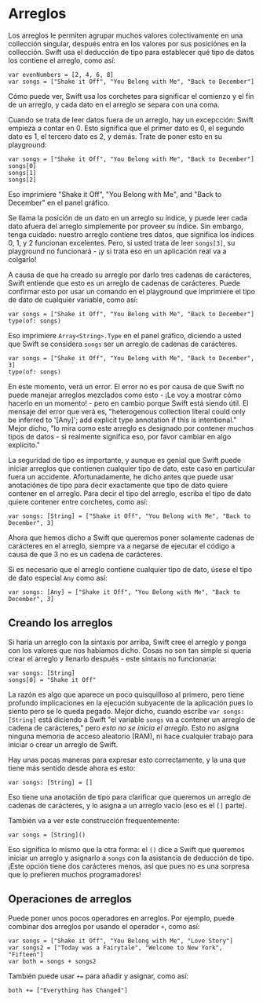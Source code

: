 # Arreglos

Los arreglos le permiten agrupar muchos valores colectivamente en una collección singular, después entra en los valores por sus posiciónes en la collección. Swift usa el deducción de tipo para establecer qué tipo de datos los contiene el arreglo, como así:

    var evenNumbers = [2, 4, 6, 8]
    var songs = ["Shake it Off", "You Belong with Me", "Back to December"]
    
Cómo puede ver, Swift usa los corchetes para significar el comienzo y el fín de un arreglo, y cada dato en el arreglo se separa con una coma.

Cuando se trata de leer datos fuera de un arreglo, hay un excepcción: Swift empieza a contar en 0. Esto significa que el primer dato es 0, el segundo dato es 1, el tercero dato es 2, y demás. Trate de poner esto en su playground:

    var songs = ["Shake it Off", "You Belong with Me", "Back to December"]
    songs[0]
    songs[1]
    songs[2]

Eso imprimiere "Shake it Off", "You Belong with Me", and "Back to December" en el panel gráfico.

Se llama la posición de un dato en un arreglo su índice, y puede leer cada dato afuera del arreglo simplemente por proveer su índice. Sin embargo, tenga cuidado: nuestro arreglo contiene tres datos, que significa los índices 0, 1, y 2 funcionan excelentes. Pero, si usted trata de leer `songs[3]`, su playground no funcionará - ¡y si trata eso en un aplicación real va a colgarlo!

A causa de que ha creado su arreglo por darlo tres cadenas de carácteres, Swift entiende que esto es un arreglo de cadenas de carácteres. Puede confirmar esto por usar un comando en el playground que imprimiere el tipo de dato de cualquier variable, como así:

    var songs = ["Shake it Off", "You Belong with Me", "Back to December"]
    type(of: songs)

Eso imprimiere `Array<String>.Type` en el panel gráfico, diciendo a usted que Swift se considera `songs` ser un arreglo de cadenas de carácteres.

    var songs = ["Shake it Off", "You Belong with Me", "Back to December", 3]
    type(of: songs)

En este momento, verá un error. El error no es por causa de que Swift no puede manejar arreglos mezclados como esto - ¡Le voy a mostrar cómo hacerlo en un momento! - pero en cambio porque Swift está siendo útil. El mensaje del error que verá es, "heterogenous collection literal could only be inferred to '[Any]'; add explicit type annotation if this is intentional." Mejor dicho, "lo mira como este arreglo es designado por contener muchos tipos de datos - si realmente significa eso, por favor cambiar en algo explícito."

La seguridad de tipo es importante, y aunque es genial que Swift puede iniciar arreglos que contienen cualquier tipo de dato, este caso en particular fuera un accidente. Afortunadamente, he dicho antes que puede usar anotaciónes de tipo para decir exactamente que tipo de dato quiere contener en el arreglo. Para decir el tipo del arreglo, escriba el tipo de dato quiere contener entre corchetes, como así:

    var songs: [String] = ["Shake it Off", "You Belong with Me", "Back to December", 3]

Ahora que hemos dicho a Swift que queremos poner solamente cadenas de carácteres en el arreglo, siempre va a negarse de ejecutar el código a causa de que 3 no es un cadena de carácteres.

Si es necesario que el arreglo contiene cualquier tipo de dato, úsese el tipo de dato especial `Any` como así:

    var songs: [Any] = ["Shake it Off", "You Belong with Me", "Back to December", 3]

## Creando los arreglos

Si haría un arreglo con la sintaxis por arriba, Swift cree el arreglo y ponga con los valores que nos habíamos dicho. Cosas no son tan simple si quería crear el arreglo y llenarlo después - este sintaxis no funcionaría:

    var songs: [String]
    songs[0] = "Shake it Off"

La razón es algo que aparece un poco quisquilloso al primero, pero tiene profundo implicaciones en la ejecución subyacente de la aplicación pues lo siento pero se lo queda pegado. Mejor dicho, cuando escribe `var songs: [String]` está diciendo a Swift "el variable `songs` va a contener un arreglo de cadena de carácteres," pero *esto no se inicia el arreglo*. Esto no asigna ninguna memoria de acceso aleatorio (RAM), ni hace cualquier trabajo para iniciar o crear un arreglo de Swift.

Hay unas pocas maneras para expresar esto correctamente, y la una que tiene más sentido desde ahora es esto: 

    var songs: [String] = []

Eso tiene una anotación de tipo para clarificar que queremos un arreglo de cadenas de carácteres, y lo asigna a un arreglo vacío (eso es el `[]` parte).

También va a ver este construcción frequentemente:

    var songs = [String]()

Eso significa lo mismo que la otra forma: el `()` dice a Swift que queremos iniciar un arreglo y asignarlo a `songs` con la asistancia de deducción de tipo. ¡Este opción tiene dos carácteres menos, así que pues no es una sorpresa que lo prefieren muchos programadores!

## Operaciones de arreglos

Puede poner unos pocos operadores en arreglos. Por ejemplo, puede combinar dos arreglos por usando el operador `+`, como así:

    var songs = ["Shake it Off", "You Belong with Me", "Love Story"]
    var songs2 = ["Today was a Fairytale", "Welcome to New York", "Fifteen"]
    var both = songs + songs2

También puede usar `+=` para añadir y asignar, como así:

    both += ["Everything has Changed"]
